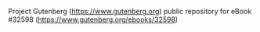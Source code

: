 Project Gutenberg (https://www.gutenberg.org) public repository for eBook #32598 (https://www.gutenberg.org/ebooks/32598)
